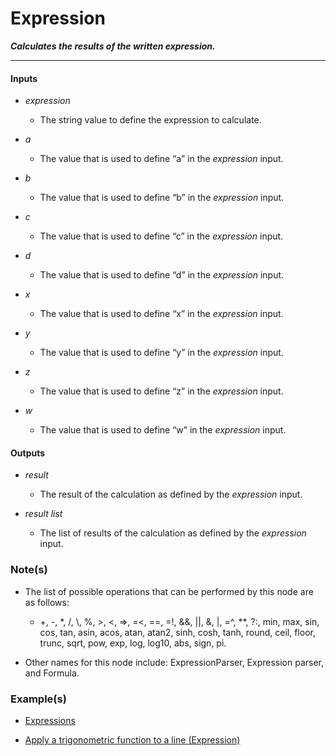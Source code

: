 # Expression

**_Calculates the results of the written expression._**

---


#### Inputs

* _expression_

  * The string value to define the expression to calculate.

* _a_

  * The value that is used to define “a” in the _expression_ input.

* _b_

  * The value that is used to define “b” in the _expression_ input.

* _c_

  * The value that is used to define “c” in the _expression_ input.

* _d_

  * The value that is used to define “d” in the _expression_ input.

* _x_

  * The value that is used to define “x” in the _expression_ input.

* _y_

  * The value that is used to define “y” in the _expression_ input.

* _z_

  * The value that is used to define “z” in the _expression_ input.

* _w_

  * The value that is used to define “w” in the _expression_ input.


#### Outputs

* _result_

  * The result of the calculation as defined by the _expression_ input.

* _result list_

  * The list of results of the calculation as defined by the _expression_ input.


### Note(s)

* The list of possible operations that can be performed by this node are as follows:

  * +, -, *, /, \\, %, >, <, =>, =<, ==, =!, &&, ||, &, |, =^, **, ?:, min, max, sin, cos, tan, asin, acos, atan, atan2, sinh, cosh, tanh, round, ceil, floor, trunc, sqrt, pow, exp, log, log10, abs, sign, pi.

* Other names for this node include: ExpressionParser, Expression parser, and Formula.


### Example(s)

* <a href="https://creator.trimble.com/graph?assetURI=whp:cc400e35-5f8d-4268-ae7c-46c929676b15&version=latest" target="_blank">Expressions</a>

* <a href="https://creator.trimble.com/graph?assetURI=whp:1f70759c-28f5-444b-872e-761ec4e0b733&version=latest" target="_blank">Apply a trigonometric function to a line (Expression)</a>
